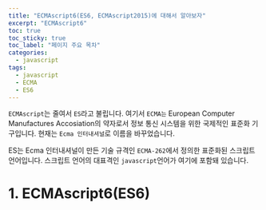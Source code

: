 ```yaml
---
title: "ECMAscript6(ES6, ECMAscript2015)에 대해서 알아보자"
excerpt: "ECMAscript6"
toc: true
toc_sticky: true
toc_label: "페이지 주요 목차"
categories:
  - javascript
tags:
  - javascript
  - ECMA
  - ES6
---
```


`ECMAscript`는 줄여서 `ES`라고 불립니다. 여기서 `ECMA는` European Computer Manufactures Accosiation의 약자로서 정보 통신 시스템을 위한 국제적인 표준화 기구입니다. 현재는 `Ecma 인터내셔널`로 이름을 바꾸었습니다.



ES는 Ecma 인터내셔널이 만든 기술 규격인 `ECMA-262`에서 정의한 표준화된 스크립트 언어입니다. 스크립트 언어의 대표격인 `javascript`언어가 여기에 포함돼 있습니다.



# 1. ECMAscript6(ES6)



